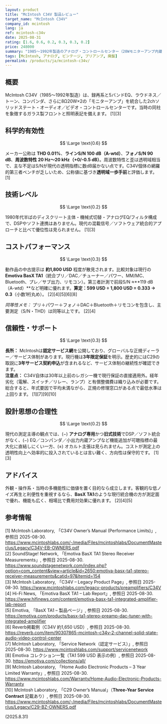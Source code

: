 ```yaml
---
layout: product
title: "McIntosh C34V 製品レビュー"
target_name: "McIntosh C34V"
company_id: mcintosh
lang: ja
ref: mcintosh-c34v
date: 2025-08-31
rating: [1.6, 0.6, 0.2, 0.3, 0.3, 0.2]
price: 248000
summary: "1985〜1992年製造のアナログ・コントロールセンター（20Wモニターアンプ内蔵）。測定上は透明域一歩手前。認定サービス網により修理体制はあるものの、年式相応の整備費は見込みが必要で、現行統合機に対するコストパフォーマンスは低いです。"
tags: [McIntosh, アナログ, ビンテージ, プリアンプ, 廃盤]
permalink: /products/ja/mcintosh-c34v/
---
```

## 概要

McIntosh C34V（1985〜1992年製造）は、録再系と5バンドEQ、ラウドネス／トーン、コンパンダ、さらに8Ω20W×2の「モニターアンプ」を統合した2chソリッドステート・オーディオ／ビデオ・コントロールセンターです。当時の同社を象徴するガラス製フロントと照明表記を備えます。 [1][3]

## 科学的有効性

$$ \Large \text{0.6} $$

メーカー公称は **THD 0.01%**、**ラインS/N 100 dB（A-wtd）**、**フォノS/N 90 dB**、**周波数特性 20 Hz〜20 kHz（+0/-0.5 dB）**。周波数特性と歪は透明域相当で、主な不足はS/Nが現代の透明指標に数dB届かない点です。C34V個体の網羅的第三者ベンチが乏しいため、公称値に基づき**透明域一歩手前**と評価します。 [1]

## 技術レベル

$$ \Large \text{0.2} $$

1980年代半ばのディスクリート主体・機械式切替・アナログEQ/フィルタ構成で、DSPやソフト連携はありません。現代の混載信号／ソフトウェア統合的アプローチと比べて優位性は見られません。 [1][3]

## コストパフォーマンス

$$ \Large \text{0.3} $$

動作品の中古提示は **約1,800 USD** 程度が散見されます。比較対象は現行の **Emotiva BasX TA1**（統合プリ／DAC／チューナー／パワー、MM/MC、Bluetooth、プレ／サブ出力、リモコン）。第三者計測で前段S/N ≈**119 dB（A-wtd）**など明確に優れます。**算定：599 USD ÷ 1,800 USD = 0.333 → 0.3**（小数1桁丸め）。 [2][4][5][6][8]

*同等性メモ：* プリ＋パワー＋フォノ＋DAC＋Bluetooth＋リモコンを包含し、主要測定（S/N・THD）は同等以上です。 [2][4]

## 信頼性・サポート

$$ \Large \text{0.3} $$

**長所：** McIntoshは**認定サービス網**を公開しており、グローバルな正規ディーラー／サービス体制があります。現行機は**3年限定保証**を明示。歴史的にはC29の取説に**3年サービス契約申込**が含まれるなど、サービス体制の継続性が確認できます。  
**注意点：** C34V自体は30年以上前のレガシー機で現行保証の直接適用外。経年劣化（電解、スイッチ／リレー、ランプ）と有償整備費は織り込みが必要です。総合すると、年式要因で平均未満ながら、正規の修理窓口がある点で最低水準は上回ります。 [1][7][9][10]

## 設計思想の合理性

$$ \Large \text{0.2} $$

現代の測定主導の観点では、(−) **アナログ専用**かつ**旧式技術**でDSP／ソフト統合がなく、(−) EQ／コンパンダ／小出力内蔵アンプなど機能追加が可聴指標の最大化に直結しにくい一方、(±) オカルト主張は見られません。コストが測定上の透明性向上へ効率的に投入されているとは言い難く、方向性は保守的です。 [1][3]

## アドバイス

外観・操作系・当時の多機能性に価値を置く目的なら成立します。客観的な低ノイズ再生と利便性を重視するなら、**BasX TA1**のような現行統合機の方が測定面で優れ、機能も広く、相場比で費用対効果に優れます。 [2][4][5]

## 参考情報

[1] McIntosh Laboratory, 「C34V Owner’s Manual (Performance Limits)」, 参照日 2025-08-30. https://www.mcintoshlabs.com/-/media/Files/mcintoshlabs/DocumentMaster/us/Legacy/C34V-EB-OWNERS.pdf  
[2] SoundStage! Network, 「Emotiva BasX TA1 Stereo Receiver Measurements」, 参照日 2025-08-30. https://www.soundstagenetwork.com/index.php?option=com_content&view=article&id=2650:emotiva-basx-ta1-stereo-receiver-measurements&catid=97&Itemid=154  
[3] McIntosh Laboratory, 「C34V – Legacy Product Page」, 参照日 2025-08-30. https://www.mcintoshlabs.com/legacy-products/preamplifiers/C34V  
[4] Hi-Fi News, 「Emotiva BasX TA1 – Lab Report」, 参照日 2025-08-30. https://www.hifinews.com/content/emotiva-basx-ta1-integrated-amplifier-lab-report  
[5] Emotiva, 「BasX TA1 – 製品ページ」, 参照日 2025-08-30. https://emotiva.com/products/basx-ta1-stereo-preamp-dac-tuner-with-integrated-amplifier  
[6] Reverb掲載例（C34V 約1,650 USD）, 参照日 2025-08-30. https://reverb.com/item/90307865-mcintosh-c34v-2-channel-solid-state-audio-video-control-center  
[7] McIntosh Laboratory, 「Service Network（認定サービス）」, 参照日 2025-08-30. https://www.mcintoshlabs.com/support/servicenetwork  
[8] Emotiva コレクション一覧（TA1 599 USD 表示の例）, 参照日 2025-08-30. https://emotiva.com/collections/all/  
[9] McIntosh Laboratory, 「Home Audio Electronic Products – 3 Year Limited Warranty」, 参照日 2025-08-30. https://www.mcintoshlabs.com/Warranty/Home-Audio-Electronic-Products-Warranty  
[10] McIntosh Laboratory, 「C29 Owner’s Manual」（**Three-Year Service Contract** 記載あり）, 参照日 2025-08-30. https://www.mcintoshlabs.com/-/media/Files/mcintoshlabs/DocumentMaster/us/Legacy/C29-BZ-OWNERS.pdf

(2025.8.31)

